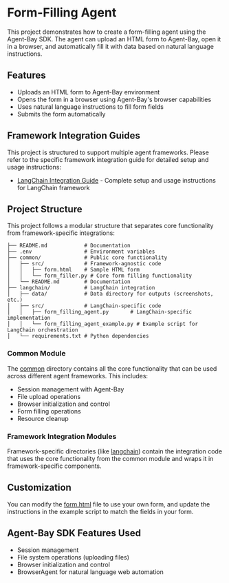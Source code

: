 # Form-Filling Agent

This project demonstrates how to create a form-filling agent using the Agent-Bay SDK. The agent can upload an HTML form to Agent-Bay, open it in a browser, and automatically fill it with data based on natural language instructions.

## Features

- Uploads an HTML form to Agent-Bay environment
- Opens the form in a browser using Agent-Bay's browser capabilities
- Uses natural language instructions to fill form fields
- Submits the form automatically

## Framework Integration Guides

This project is structured to support multiple agent frameworks. Please refer to the specific framework integration guide for detailed setup and usage instructions:

- [LangChain Integration Guide](./langchain/README.md) - Complete setup and usage instructions for LangChain framework

## Project Structure

This project follows a modular structure that separates core functionality from framework-specific integrations:

```
├── README.md            # Documentation
├── .env                 # Environment variables
├── common/              # Public core functionality
│   ├── src/             # Framework-agnostic code
│   │   ├── form.html    # Sample HTML form
│   │   └── form_filler.py # Core form filling functionality
│   └── README.md        # Documentation
├── langchain/           # LangChain integration
│   ├── data/            # Data directory for outputs (screenshots, etc.)
│   ├── src/             # LangChain-specific code
│   │   ├── form_filling_agent.py       # LangChain-specific implementation
│   │   └── form_filling_agent_example.py # Example script for LangChain orchestration
│   └── requirements.txt # Python dependencies
```

### Common Module

The [common](./common/) directory contains all the core functionality that can be used across different agent frameworks. This includes:

- Session management with Agent-Bay
- File upload operations
- Browser initialization and control
- Form filling operations
- Resource cleanup

### Framework Integration Modules

Framework-specific directories (like [langchain](./langchain/)) contain the integration code that uses the core functionality from the common module and wraps it in framework-specific components.

## Customization

You can modify the [form.html](./common/src/form.html) file to use your own form, and update the instructions in the example script to match the fields in your form.

## Agent-Bay SDK Features Used

- Session management
- File system operations (uploading files)
- Browser initialization and control
- BrowserAgent for natural language web automation